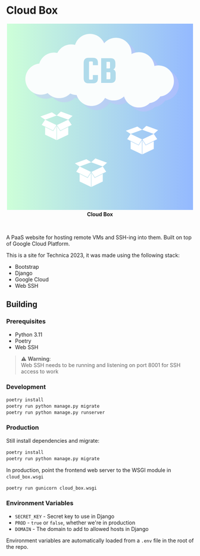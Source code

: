 # Cloud Box

<p align="center">
<a href="https://github.com/Bwc9876/CloudBox"><img src="https://raw.githubusercontent.com/Bwc9876/CloudBox/main/.github/assets/Cloud_Box_Logo.png" alt="Cloud Box Logo"/></a><br/>
<strong>Cloud Box</strong><br/>
</p>

<br/>

A PaaS website for hosting remote VMs and SSH-ing into them. Built on top of Google Cloud Platform.

This is a site for Technica 2023, it was made using the following stack:

- Bootstrap
- Django
- Google Cloud
- Web SSH

## Building

### Prerequisites

- Python 3.11
- Poetry
- Web SSH

> ⚠️ **Warning**:  
> Web SSH needs to be running and listening on port 8001 for SSH access to work

### Development

```sh
poetry install
poetry run python manage.py migrate
poetry run python manage.py runserver
```

### Production

Still install dependencies and migrate:

```sh
poetry install
poetry run python manage.py migrate
```

In production, point the frontend web server to the WSGI module in `cloud_box.wsgi`

```sh
poetry run gunicorn cloud_box.wsgi
```

### Environment Variables

- `SECRET_KEY` - Secret key to use in Django
- `PROD` - `true` or `false`, whether we're in production
- `DOMAIN` - The domain to add to allowed hosts in Django

Environment variables are automatically loaded from a `.env` file in the root of the repo.
